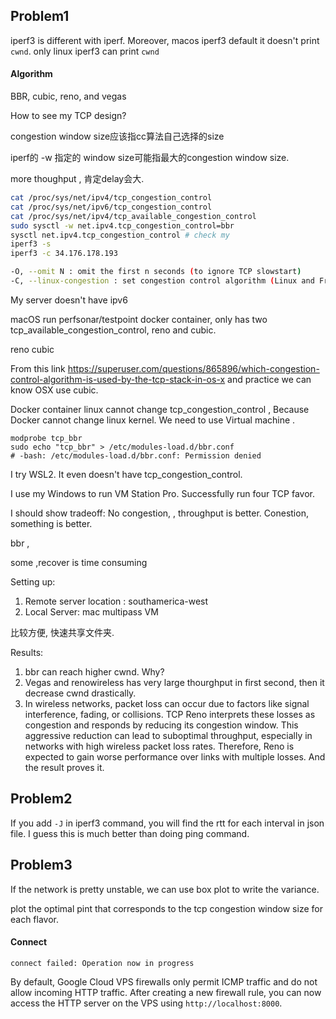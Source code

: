## Problem1

iperf3 is different with iperf.  Moreover, macos iperf3 default it doesn't print `cwnd`.  only linux iperf3 can print `cwnd`

#### Algorithm

BBR, cubic, reno, and vegas

How to see my TCP design?

congestion window size应该指cc算法自己选择的size

iperf的 -w 指定的  window size可能指最大的congestion window size.

more thoughput , 肯定delay会大.

```bash
cat /proc/sys/net/ipv4/tcp_congestion_control
cat /proc/sys/net/ipv6/tcp_congestion_control
cat /proc/sys/net/ipv4/tcp_available_congestion_control
sudo sysctl -w net.ipv4.tcp_congestion_control=bbr
sysctl net.ipv4.tcp_congestion_control # check my 
iperf3 -s
iperf3 -c 34.176.178.193

-O, --omit N : omit the first n seconds (to ignore TCP slowstart)
-C, --linux-congestion : set congestion control algorithm (Linux and FreeBSD only) (-Z in iPerf2)
```

My server doesn't have ipv6

macOS run perfsonar/testpoint docker container, only has two tcp_available_congestion_control, reno and cubic.

reno cubic

From this link https://superuser.com/questions/865896/which-congestion-control-algorithm-is-used-by-the-tcp-stack-in-os-x and practice we can know OSX use cubic.

Docker container linux cannot change tcp_congestion_control , Because Docker cannot change linux kernel.  We need to use Virtual machine .

```
modprobe tcp_bbr
sudo echo "tcp_bbr" > /etc/modules-load.d/bbr.conf
# -bash: /etc/modules-load.d/bbr.conf: Permission denied
```

I try WSL2. It even doesn't have tcp_congestion_control.

I use my Windows to run VM Station Pro. Successfully run four TCP favor.

I should show tradeoff:  No congestion,   ,  throughput is better. Conestion, something is better. 

bbr , 

some  ,recover is time consuming 

Setting up:

1. Remote server location : southamerica-west 
2. Local Server: mac multipass  VM

比较方便, 快速共享文件夹. 

Results: 

1. bbr can reach higher cwnd. Why? 
2. Vegas and renowireless has very large thourghput in first second, then it decrease cwnd drastically. 
3. In wireless networks, packet loss can occur due to factors like signal interference, fading, or collisions. TCP Reno interprets these losses as congestion and responds by reducing its congestion window. This aggressive reduction can lead to suboptimal throughput, especially in networks with high wireless packet loss rates. Therefore, Reno is expected to gain worse performance over links with multiple losses. And the result proves it. 

## Problem2

If you add `-J` in iperf3 command, you will find the rtt for each interval in json file. I guess this is much better than doing ping command.

## Problem3 

If the network is pretty unstable, we can use box plot to write the variance.

plot the optimal pint that corresponds to the tcp congestion window size for each flavor.


#### Connect

```
connect failed: Operation now in progress
```

By default, Google Cloud VPS firewalls only permit ICMP traffic and do not allow incoming HTTP traffic. After creating a new firewall rule, you can now access the HTTP server on the VPS using `http://localhost:8000`.





